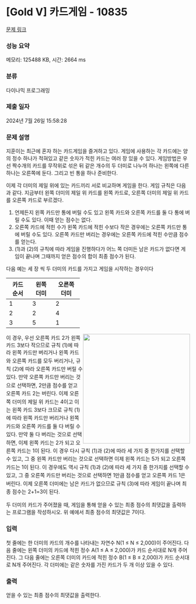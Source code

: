 # [Gold V] 카드게임 - 10835 

[문제 링크](https://www.acmicpc.net/problem/10835) 

### 성능 요약

메모리: 125488 KB, 시간: 2664 ms

### 분류

다이나믹 프로그래밍

### 제출 일자

2024년 7월 26일 15:58:28

### 문제 설명

<p>지훈이는 최근에 혼자 하는 카드게임을 즐겨하고 있다. 게임에 사용하는 각 카드에는 양의 정수 하나가 적혀있고 같은 숫자가 적힌 카드는 여러 장 있을 수 있다. 게임방법은 우선 짝수개의 카드를 무작위로 섞은 뒤 같은 개수의 두 더미로 나누어 하나는 왼쪽에 다른 하나는 오른쪽에 둔다. 그리고 빈 통을 하나 준비한다. </p>

<p>이제 각 더미의 제일 위에 있는 카드끼리 서로 비교하며 게임을 한다. 게임 규칙은 다음과 같다. 지금부터 왼쪽 더미의 제일 위 카드를 왼쪽 카드로, 오른쪽 더미의 제일 위 카드를 오른쪽 카드로 부르겠다.</p>

<ol>
	<li>언제든지 왼쪽 카드만 통에 버릴 수도 있고 왼쪽 카드와 오른쪽 카드를 둘 다 통에 버릴 수도 있다. 이때 얻는 점수는 없다.</li>
	<li>오른쪽 카드에 적힌 수가 왼쪽 카드에 적힌 수보다 작은 경우에는 오른쪽 카드만 통에 버릴 수도 있다. 오른쪽 카드만 버리는 경우에는 오른쪽 카드에 적힌 수만큼 점수를 얻는다.</li>
	<li>(1)과 (2)의 규칙에 따라 게임을 진행하다가 어느 쪽 더미든 남은 카드가 없다면 게임이 끝나며 그때까지 얻은 점수의 합이 최종 점수가 된다. </li>
</ol>

<p>다음 예는 세 장 씩 두 더미의 카드를 가지고 게임을 시작하는 경우이다</p>

<table class="table table-bordered" style="width:40%">
	<thead>
		<tr>
			<th>카드 순서</th>
			<th>왼쪽 더미</th>
			<th>오른쪽 더미</th>
		</tr>
	</thead>
	<tbody>
		<tr>
			<td>1</td>
			<td>3</td>
			<td>2</td>
		</tr>
		<tr>
			<td>2</td>
			<td>2</td>
			<td>4</td>
		</tr>
		<tr>
			<td>3</td>
			<td>5</td>
			<td>1</td>
		</tr>
	</tbody>
</table>

<p><img alt="" src="https://onlinejudgeimages.s3-ap-northeast-1.amazonaws.com/problem/10835/1.png" style="float:right; height:300px; width:293px">이 경우, 우선 오른쪽 카드 2가 왼쪽 카드 3보다 작으므로 규칙 (1)에 따라 왼쪽 카드만 버리거나 <span style="line-height:1.6em">왼쪽 카드와 오른쪽 카드를 모두 버리거나, 규칙 (2)에 따라 오른쪽 카드만 버릴 수 있다. 만약 오른쪽 카드만 버리는 것으로 선택하면, 2만큼 점수를 얻고 오른쪽 카드 2는 버린다. 이제 오른쪽 더미의 제일 위 카드는 4이고 이는 왼쪽 카드 3보다 크므로 규칙 (1)에 따라 왼쪽 카드만 버리거나 왼쪽 카드와 오른쪽 카드를 둘 다 버릴 수 있다. 만약 둘 다 버리는 것으로 선택하면, 이제 왼쪽 카드는 2가 되고 오른쪽 카드는 1이 된다. 이 경우 다시 규칙 (1)과 (2)에 따라 세 가지 중 한가지를 선택할 수 있고, 그 중 왼쪽 카드만 버리는 것으로 선택하면 이제 왼쪽 카드는 5가 되고 오른쪽 카드는 1이 된다. 이 경우에도 역시 규칙 (1)과 (2)에 따라 세 가지 중 한가지를 선택할 수 있고, 그 중 오른쪽 카드만 버리는 것으로 선택하면 1만큼 점수를 얻고 오른쪽 카드 1은 버린다. 이제 오른쪽 더미에는 남은 카드가 없으므로 규칙 (3)에 따라 게임이 끝나며 최종 점수는 2+1=3이 된다.</span></p>

<p>두 더미의 카드가 주어졌을 때, 게임을 통해 얻을 수 있는 최종 점수의 최댓값을 출력하는 프로그램을 작성하시오. 위 예에서 최종 점수의 최댓값은 7이다.</p>

### 입력 

 <p>첫 줄에는 한 더미의 카드의 개수를 나타내는 자연수 N(1 ≤ N ≤ 2,000)이 주어진다. 다음 줄에는 왼쪽 더미의 카드에 적힌 정수 A(1 ≤ A ≤ 2,000)가 카드 순서대로 N개 주어진다. 그 다음 줄에는 오른쪽 더미의 카드에 적힌 정수 B(1 ≤ B ≤ 2,000)가 카드 순서대로 N개 주어진다. 각 더미에는 같은 숫자를 가진 카드가 두 개 이상 있을 수 있다.</p>

### 출력 

 <p>얻을 수 있는 최종 점수의 최댓값을 출력한다.</p>

